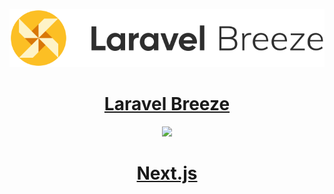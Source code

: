 <p align="center">
    <a href="https://laravel.com/docs/master/starter-kits">
        <img src="/art/breeze.svg" alt="Logo Next Js">
        <h1 align="center">Laravel Breeze</h1>
    </a>
</p>

<p align="center">
  <a href="https://nextjs.org">
    <picture>
      <source media="(prefers-color-scheme: dark)" srcset="https://assets.vercel.com/image/upload/v1662130559/nextjs/Icon_dark_background.png">
      <img src="https://assets.vercel.com/image/upload/v1662130559/nextjs/Icon_light_background.png" height="128">
    </picture>
    <h1 align="center">Next.js</h1>
  </a>
</p>
